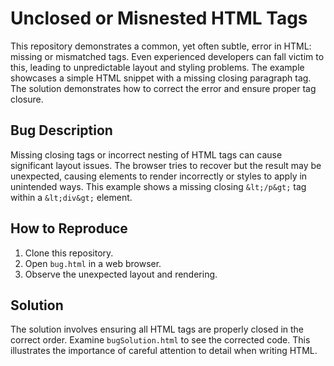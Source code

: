 # Unclosed or Misnested HTML Tags

This repository demonstrates a common, yet often subtle, error in HTML: missing or mismatched tags.  Even experienced developers can fall victim to this, leading to unpredictable layout and styling problems. The example showcases a simple HTML snippet with a missing closing paragraph tag.  The solution demonstrates how to correct the error and ensure proper tag closure.

## Bug Description

Missing closing tags or incorrect nesting of HTML tags can cause significant layout issues.  The browser tries to recover but the result may be unexpected, causing elements to render incorrectly or styles to apply in unintended ways.  This example shows a missing closing `&lt;/p&gt;` tag within a `&lt;div&gt;` element.

## How to Reproduce

1. Clone this repository.
2. Open `bug.html` in a web browser.
3. Observe the unexpected layout and rendering.

## Solution

The solution involves ensuring all HTML tags are properly closed in the correct order.  Examine `bugSolution.html` to see the corrected code.  This illustrates the importance of careful attention to detail when writing HTML.